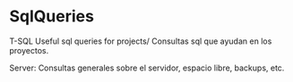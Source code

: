 # SqlQueries
T-SQL Useful sql queries for projects/ Consultas sql que ayudan en los proyectos. 

Server: Consultas generales sobre el servidor, espacio libre, backups, etc.
